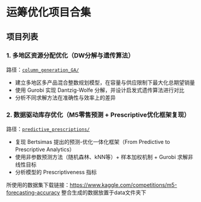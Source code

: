 # 运筹优化项目合集

## 项目列表

### 1. 多地区资源分配优化（DW分解与遗传算法）
路径：[`column_generation_GA/`](./column_generation_GA)

- 建立多地区多产品混合整数规划模型，在容量与供应限制下最大化总期望销量
- 使用 Gurobi 实现 Dantzig-Wolfe 分解，并设计启发式遗传算法进行对比
- 分析不同求解方法在准确性与效率上的差异

### 2. 数据驱动库存优化（M5零售预测 + Prescriptive优化框架复现）
路径：[`predictive_prescriptions/`](./predictive_prescriptions)

- 复现 Bertsimas 提出的预测-优化一体化框架（From Predictive to Prescriptive Analytics）
- 使用非参数预测方法（随机森林、kNN等）+ 样本加权机制 + Gurobi 求解非线性目标
- 分析模型的 Prescriptiveness 指标

所使用的数据集下载链接：https://www.kaggle.com/competitions/m5-forecasting-accuracy
整合生成的数据放置于data文件夹下

